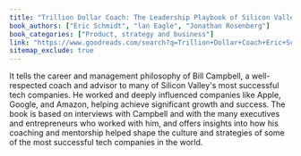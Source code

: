 ```yaml
---
title: "Trillion Dollar Coach: The Leadership Playbook of Silicon Valley's Bill Campbell"
book_authors: ["Eric Schmidt", "lan Eagle", "Jonathan Rosenberg"]
book_categories: ["Product, strategy and business"]
link: "https://www.goodreads.com/search?q=Trillion+Dollar+Coach+Eric+Schmidt"
sitemap_exclude: true
---
```


It tells the career and management philosophy of Bill Campbell, a well-respected coach and advisor to many of Silicon Valley's most successful tech companies. He worked and deeply influenced companies like Apple, Google, and Amazon, helping achieve significant growth and success. The book is based on interviews with Campbell and with the many executives and entrepreneurs who worked with him, and offers insights into how his coaching and mentorship helped shape the culture and strategies of some of the most successful tech companies in the world.